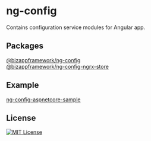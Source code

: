 ng-config
=====================

Contains configuration service modules for Angular app.

Packages
---------------

[@bizappframework/ng-config](https://www.npmjs.com/package/@bizappframework/ng-config)  
[@bizappframework/ng-config-ngrx-store](https://www.npmjs.com/package/@bizappframework/ng-config-ngrx-store)

Example
---------------

[ng-config-aspnetcore-sample](https://github.com/BizAppFramework/ng-config/tree/master/samples/ng-config-aspnetcore-sample)

License
---------------

[![MIT License](https://img.shields.io/badge/license-MIT-blue.svg?style=flat)](/LICENSE)